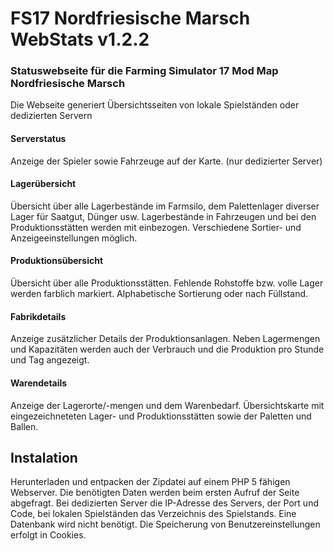 # FS17 Nordfriesische Marsch WebStats v1.2.2

### Statuswebseite für die Farming Simulator 17 Mod Map Nordfriesische Marsch
Die Webseite generiert Übersichtsseiten von lokale Spielständen oder dedizierten Servern

#### Serverstatus
Anzeige der Spieler sowie Fahrzeuge auf der Karte. (nur dedizierter Server)

#### Lagerübersicht
Übersicht über alle Lagerbestände im Farmsilo, dem Palettenlager diverser Lager für Saatgut, Dünger usw.
Lagerbestände in Fahrzeugen und bei den Produktionsstätten werden mit einbezogen. Verschiedene Sortier- und Anzeigeeinstellungen möglich.  

#### Produktionsübersicht
Übersicht über alle Produktionsstätten. Fehlende Rohstoffe bzw. volle Lager werden farblich markiert. Alphabetische Sortierung oder nach Füllstand.

#### Fabrikdetails
Anzeige zusätzlicher Details der Produktionsanlagen. Neben Lagermengen und Kapazitäten werden auch der Verbrauch und die Produktion pro Stunde und Tag angezeigt.

#### Warendetails
Anzeige der Lagerorte/-mengen und dem Warenbedarf. Übersichtskarte mit eingezeichneteten Lager- und Produktionsstätten sowie der Paletten und Ballen.

## Instalation

Herunterladen und entpacken der Zipdatei auf einem PHP 5 fähigen Webserver. Die benötigten Daten werden beim ersten Aufruf der Seite abgefragt.
Bei dedizierten Server die IP-Adresse des Servers, der Port und Code, bei lokalen Spielständen das Verzeichnis des Spielstands. Eine Datenbank wird nicht benötigt. Die Speicherung von Benutzereinstellungen erfolgt in Cookies.
